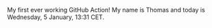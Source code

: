 My first ever working GitHub Action!
My name is Thomas and today is Wednesday, 5 January, 13:31 CET. 

